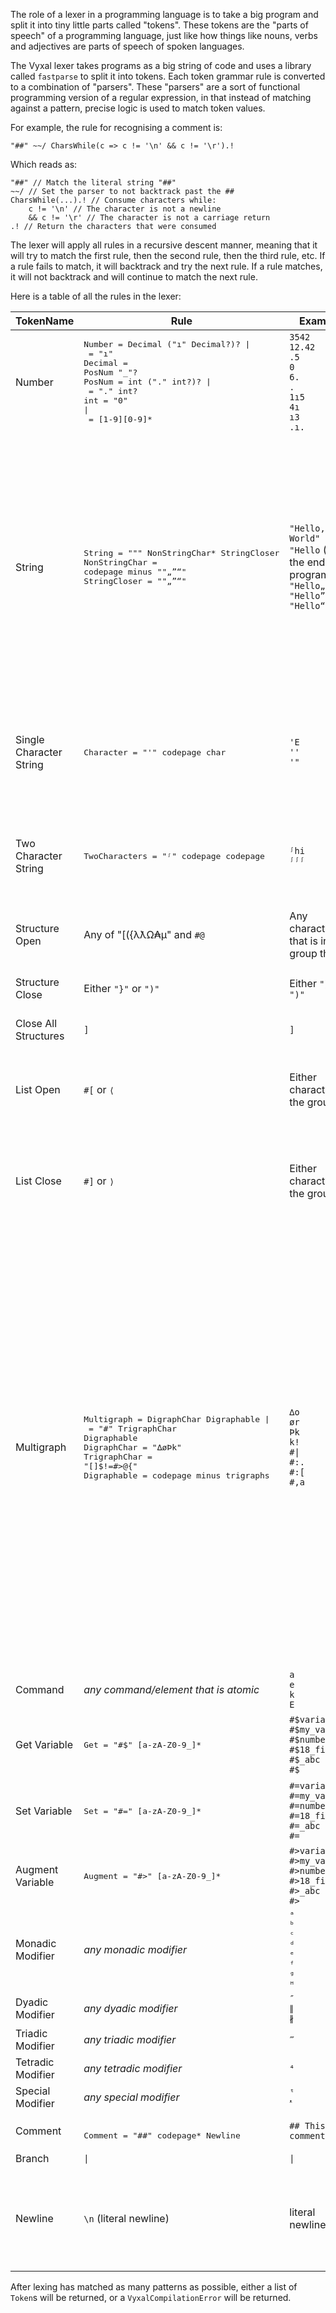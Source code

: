 The role of a lexer in a programming language is to take a big program and split it into tiny little parts called "tokens". These tokens are the "parts of speech" of a programming language, just like how things like nouns, verbs and adjectives are parts of speech of spoken languages.

The Vyxal lexer takes programs as a big string of code and uses a library called `fastparse` to split it into tokens. Each token grammar rule is converted to a
combination of "parsers". These "parsers" are a sort of functional programming
version of a regular expression, in that instead of matching against a pattern,
precise logic is used to match token values.

For example, the rule for recognising a comment is:

```
"##" ~~/ CharsWhile(c => c != '\n' && c != '\r').!
```

Which reads as:

```
"##" // Match the literal string "##"
~~/ // Set the parser to not backtrack past the ##
CharsWhile(...).! // Consume characters while:
    c != '\n' // The character is not a newline
    && c != '\r' // The character is not a carriage return
.! // Return the characters that were consumed
```

The lexer will apply all rules in a recursive descent manner, meaning that it will try to match the first rule, then the second rule, then the third rule, etc. If a rule fails to match, it will backtrack and try the next rule. If a rule matches, it will not backtrack and will continue to match the next rule.

Here is a table of all the rules in the lexer:

| TokenName               | Rule                                                                                                                                                                                                   | Example                                                                                       | Notes                                                                                                                                                                                                                                                                                                                                                            |
|-------------------------|--------------------------------------------------------------------------------------------------------------------------------------------------------------------------------------------------------|-----------------------------------------------------------------------------------------------|------------------------------------------------------------------------------------------------------------------------------------------------------------------------------------------------------------------------------------------------------------------------------------------------------------------------------------------------------------------|
| Number                  | <pre>Number  = Decimal ("ı" Decimal?)? \|<br>        = "ı"<br>Decimal = PosNum "_"?<br>PosNum  = int ("." int?)? \|<br>        = "." int?<br>int     = "0" \|<br>        = [1-9][0-9]*<br></pre> | `3542`<br>`12.42`<br>`.5`<br>`0`<br>`6.`<br>`.`<br>`1ı5`<br>`4ı`<br>`ı3`<br>`.ı.`             |                                                                                                                                                                                                                                                                                                                                                                  |
| String                  | <pre>String = "\"" NonStringChar* StringCloser<br>NonStringChar = codepage minus "\"„”“"<br>StringCloser = "\"„”“"<br></pre>                                                                 | `"Hello, World"`<br>`"Hello` (at the end of a program)<br>`"Hello„`<br>`"Hello”`<br>`"Hello“` | The four different string closers represent the string type.<br><br>" -> Normal string<br>„ -> Close compressed number<br>” -> Close dictionary compressed string<br>“ -> Close base-255 compressed string                                                                                                                                                       |
| Single Character String | <pre>Character = "'" codepage char<br></pre>                                                                                                                                                       | `'E`<br>`''`<br>`'"`                                                                          | The character can be `'` and it won't try and include any more characters                                                                                                                                                                                                                                                                                        |
| Two Character String    | <pre>TwoCharacters = "ᶴ" codepage codepage<br></pre>                                                                                                                                           | `ᶴhi`<br>`ᶴᶴᶴ`                                                                                | The characters can include `ᶴ` and it won't try and include any more characters                                                                                                                                                                                                                                                                                  |
| Structure Open          | Any of "[({λƛΩ₳µ" and `#@`                                                                                                                                                                             | Any character that is in the group there                                                      |                                                                                                                                                                                                                                                                                                                                                                  |
| Structure Close         | Either `"}"` or `")"`                                                                                                                                                                                  | Either `"}"` or `")"`                                                                         | `")"` closes two structures at once                                                                                                                                                                                                                                                                                                                              |
| Close All Structures    | `]`                                                                                                                                                                                                    | `]`                                                                                           |                                                                                                                                                                                                                                                                                                                                                                  |
| List Open               | `#[` or `⟨`                                                                                                                                                                                            | Either character in the group                                                                 | The angled bracket is not in the codepage, but is accepted in utf-8 files                                                                                                                                                                                                                                                                                        |
| List Close              | `#]` or `⟩`                                                                                                                                                                                            | Either character in the group                                                                 | The angled bracket is not in the codepage, but is accepted in utf-8 files                                                                                                                                                                                                                                                                                        |
| Multigraph              | <pre>Multigraph = DigraphChar Digraphable \|<br>           = "#" TrigraphChar Digraphable<br>DigraphChar = "∆øÞk"<br>TrigraphChar = "[]$!=#>@{"<br>Digraphable = codepage minus trigraphs | `∆o`<br>`ør`<br>`Þk`<br>`k!`<br>`#\|`<br>`#:.`<br>`#:[`<br>`#,a`                              | `#:` followed by any character is a syntax trigraph. The `#:[` case needed to be explicitly defined for lexing priority reasons.<br><br>`#.` followed by any character is a updot trigraph. Something like `#.A` will be equivalent to a literal `Ȧ`<br><br>`#,` followed by any character is a downdot trigrahp. Something like `#,A` will be equivalent to `Ạ` |
| Command                 | *any command/element that is atomic*                                                                                                                                                                   | `a`<br>`e`<br>`k`<br>`E`                                                                      |                                                                                                                                                                                                                                                                                                                                                                  |
| Get Variable            | <pre>Get = "#$" [a-zA-Z0-9_]*</pre>                                                                                                                                                            | `#$variable`<br>`#$my_var`<br>`#$number_15`<br>`#$18_fingers`<br>`#$_abc`<br>`#$`             | Empty variable name gets ghost variable                                                                                                                                                                                                                                                                                                                          |
| Set Variable            | <pre>Set = "#=" [a-zA-Z0-9_]*</pre>                                                                                                                                                            | `#=variable`<br>`#=my_var`<br>`#=number_15`<br>`#=18_fingers`<br>`#=_abc`<br>`#=`             | Empty variable name sets ghost variable                                                                                                                                                                                                                                                                                                                          |
| Augment Variable        | <pre>Augment = "#>" [a-zA-Z0-9_]*</pre>                                                                                                                                                        | `#>variable`<br>`#>my_var`<br>`#>number_15`<br>`#>18_fingers`<br>`#>_abc`<br>`#>`             |                                                                                                                                                                                                                                                                                                                                                                  |
| Monadic Modifier        | *any monadic modifier*                                                                                                                                                                                 | `ᵃ`<br>`ᵇ`<br>`ᶜ`<br>`ᵈ`<br>`ᵉ`<br>`ᶠ`<br>`ᶢ`<br>`ᴴ`                                          | There are many more monadic modifiers                                                                                                                                                                                                                                                                                                                            |
| Dyadic Modifier         | *any dyadic modifier*                                                                                                                                                                                  | `″`<br>`∥`<br>`∦`                                                                             |                                                                                                                                                                                                                                                                                                                                                                  |
| Triadic Modifier        | *any triadic modifier*                                                                                                                                                                                 | `‴`                                                                                           |                                                                                                                                                                                                                                                                                                                                                                  |
| Tetradic Modifier       | *any tetradic modifier*                                                                                                                                                                                | `⁴`                                                                                           |                                                                                                                                                                                                                                                                                                                                                                  |
| Special Modifier        | *any special modifier*                                                                                                                                                                                 | `ᵗ`<br>`ᵜ`                                                                                    |                                                                                                                                                                                                                                                                                                                                                                  |
| Comment                 | <pre><br>Comment = "##" codepage* Newline<br></pre>                                                                                                                                                    | `## This is a comment`                                                                        |                                                                                                                                                                                                                                                                                                                                                                  |
| Branch                  | `\|`                                                                                                                                                                                                   | `\|`                                                                                          |                                                                                                                                                                                                                                                                                                                                                                  |
| Newline                 | `\n` (literal newline)                                                                                                                                                                                 | literal newline                                                                               | Included for parsing structures and modifiers that rely upon newlines                                                                                                                                                                                                                                                                                            |

After lexing has matched as many patterns as possible, either a list of `Token`s will be returned, or a `VyxalCompilationError` will be returned.
